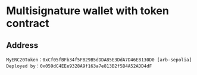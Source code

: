# Multisignature wallet with token contract

## Address
```
MyERC20Token：0xCf05fBFb34f5FB29B5dDDA85E3DdA7D46E8130D0 [arb-sepolia]
Deployed by：0x059dC4EEe9328A9f163a7e813B2f5B4A52ADD4dF
```
